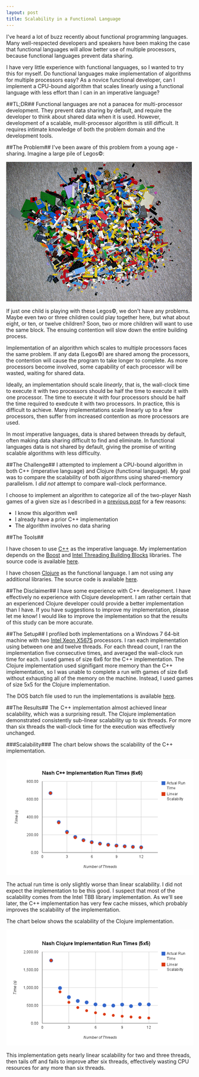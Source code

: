 ```yaml
---
layout: post
title: Scalability in a Functional Language
---
```

I've heard a lot of buzz recently about functional programming languages. Many well-respected developers and speakers have been making the case that functional languages will allow better use of multiple processors, because functional languages prevent data sharing.

I have very little experience with functional languages, so I wanted to try this for myself. Do functional languages make implementation of algorithms for multiple processors easy? As a novice functional developer, can I implement a CPU-bound algorithm that scales linearly using a functional language with less effort than I can in an imperative language?

##TL;DR##
Functional languages are not a panacea for multi-processor development. They prevent data sharing by default, and require the developer to think about shared data when it is used. However, development of a scalable, mulit-processor algorithm is still difficult. It requires intimate knowledge of both the problem domain and the development tools.

##The Problem##
I've been aware of this problem from a young age - sharing. Imagine a large pile of Legos&copy;:

<a href="http://www.flickr.com/photos/8331761@N07/2502135281/">![A pile of Legos&copy;](/static/images/scalability-in-a-functional-language/pile-of-legos.jpg "Photo by musicmoon@rogers.com")</a>

If just one child is playing with these Legos&copy;, we don't have any problems. Maybe even two or three children could play together here, but what about eight, or ten, or twelve children? Soon, two or more children will want to use the same block. The ensuing contention will slow down the entire building process.

Implementation of an algorithm which scales to multiple processors faces the same problem. If any data (Legos&copy;) are shared among the processors, the contention will cause the program to take longer to complete. As more processors become involved, some capability of each processor will be wasted, waiting for 
shared data.

Ideally, an implementation should scale _linearly_, that is, the wall-clock time to execute it with two processors should be half the time to execute it with one processor. The time to execute it with four processors should be half the time required to exedcute it with two processors. In practice, this is difficult to achieve. Many implementations scale linearly up to a few processors, then suffer from increased contention as more processors are used.

In most imperative languages, data is shared between threads by default, often making data sharing difficult to find and eliminate. In functional languages data is not shared by default, giving the promise of writing scalable algorithms with less difficulty.

##The Challenge##
I attempted to implement a CPU-bound algorithm in both C++ (imperative language) and Clojure (functional language). My goal was to compare the scalability of both algorithms using shared-memory parallelism. I _did not_ attempt to compare wall-clock performance.

I choose to implement an algorithm to categorize all of the two-player Nash games of a given size as I described in a [previous post](/a-brief-introduction-to-nash-games/) for a few reasons:

* I know this algorithm well
* I already have a prior C++ implementation
* The algorithm involves no data sharing

##The Tools##

I have chosen to use [C++](http://isocpp.org) as the imperative language. My implementation depends on the [Boost](http://boost.org) and [Intel Threading Building Blocks](http://threadingbuildingblocks.org/) libraries. The source code is available [here](https://github.com/joshpeterson/Nash).

I have chosen [Clojure](http://clojure.org/) as the functional language. I am not using any additional libraries.  The source code is available [here](https://github.com/joshpeterson/nash-clojure).

##The Disclaimer##
I have some experience with C++ development. I have effectively no experience with Clojure development. I am rather certain that an experienced Clojure developer could provide a better implementation than I have. If you have suggestions to improve my implementation, please let me know! I would like to improve the implementation so that the results of this study can be more accurate.

##The Setup##
I profiled both implementations on a Windows 7 64-bit machine with two [Intel Xeon X5675](http://ark.intel.com/products/52577/) processors. I ran each implementation using between one and twelve threads. For each thread count, I ran the implementation five consecutive times, and averaged the wall-clock run time for each. I used games of size 6x6 for the C++ implementation. The Clojure implementation used signifigant more memory than the C++ implementation, so I was unable to complete a run with games of size 6x6 without exhausting all of the memory on the machine. Instead, I used games of size 5x5 for the Clojure implementation.

The DOS batch file used to run the implementations is available [here](https://gist.github.com/joshpeterson/5429267).

##The Results##
The C++ implementation almost achieved linear scalability, which was a surprising result. The Clojure implementation demonstrated consistently sub-linear scalability up to six threads. For more than six threads the wall-clock time for the execution was effectively unchanged.

###Scalability###
The chart below shows the scalability of the C++ implementation.

<a href="https://docs.google.com/spreadsheet/pub?key=0Aviq84mNTIzZdFlfMjdqaWNCSHBEQ3NYcFFPNTQyc2c&single=true&gid=0&output=html">![Nash C++ implementation run times chart](/static/images/scalability-in-a-functional-language/nash-cpp-run-times.png "Nash C++ implementation run times - follow the link to see the raw data.")</a>

The actual run time is only slightly worse than linear scalability. I did not expect the implementation to be this good. I suspect that most of the scalability comes from the Intel TBB library implementation. As we'll see later, the C++ implementation has very few cache misses, which probably improves the scalability of the implementation.

The chart below shows the scalability of the Clojure implementation.

<a href="https://docs.google.com/spreadsheet/pub?key=0Aviq84mNTIzZdFlfMjdqaWNCSHBEQ3NYcFFPNTQyc2c&single=true&gid=2&output=html">![Nash Clojure implementation run times chart](/static/images/scalability-in-a-functional-language/nash-clojure-run-times.png "Nash Clojure implementation run times - follow the link to see the raw data.")</a>

This implementation gets nearly linear scalability for two and three threads, then tails off and fails to improve after six threads, effectively wasting CPU resources for any more than six threads.
